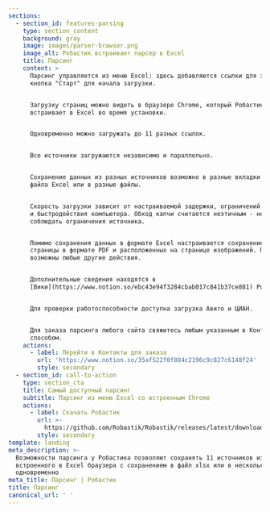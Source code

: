 ```yaml
---
sections:
  - section_id: features-parsing
    type: section_content
    background: gray
    image: images/parser-brawser.png
    image_alt: Робастик встраивает парсер в Excel
    title: Парсинг
    content: >
      Парсинг управляется из меню Excel: здесь добавляются ссылки для загрузки и
      кнопка "Старт" для начала загрузки.


      Загрузку страниц можно видеть в браузере Chrome, который Робастик
      встраивает в Excel во время установки.


      Одновременно можно загружать до 11 разных ссылок.


      Все источники загружаются независимо и параллельно.


      Сохранение данных из разных источников возможно в разные вкладки одного
      файла Excel или в разные файлы.


      Скорость загрузки зависит от настраиваемой задержки, ограничений источника
      и быстродействия компьютера. Обход капчи считается неэтичным - необходимо
      соблюдать ограничения источника.


      Помимо сохранения данных в формате Excel настраивается сохранение копии
      страницы в формате PDF и расположенных на странице изображений. По заказу
      возможны любые другие действия.


      Дополнительные сведения находятся в
      [Вики](https://www.notion.so/ebc43e94f3284cbab017c841b37ce881) Робастика.


      Для проверки работоспособности доступна загрузка Авито и ЦИАН.


      Для заказа парсинга любого сайта свяжитесь любым указанным в Контактах
      способом.
    actions:
      - label: Перейти в Контакты для заказа
        url: 'https://www.notion.so/35af522f0f884c2196c9c827c6148f24'
        style: secondary
  - section_id: call-to-action
    type: section_cta
    title: Самый доступный парсинг
    subtitle: Парсинг из меню Excel со встроенным Chrome
    actions:
      - label: Скачать Робастик
        url: >-
          https://github.com/Robastik/Robastik/releases/latest/download/Robastik.for.Excel.64-bit.zip
        style: secondary
template: landing
meta_description: >-
  Возможности парсинга у Робастика позволяют сохранять 11 источников из
  встроенного в Excel браузера с сохранением в файл xlsx или в несколько файлов
  одновременно
meta_title: Парсинг | Робастик
title: Парсинг
canonical_url: ' '
---
```

